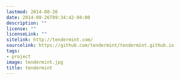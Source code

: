 ```yaml
---
lastmod: 2014-08-26
date: 2014-08-26T09:34:42-04:00
description: ""
license: ""
licenseLink: ""
sitelink: http://tendermint.com/
sourcelink: https://github.com/tendermint/tendermint.github.io
tags:
- project
image: tendermint.jpg
title: tendermint
---
```


